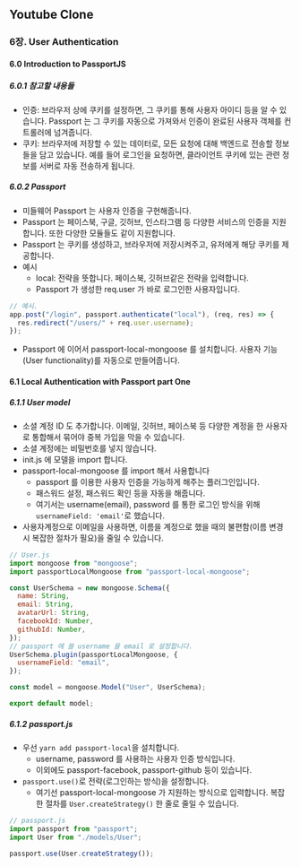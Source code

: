 ## Youtube Clone

### 6장. User Authentication

#### 6.0 Introduction to PassportJS

##### 6.0.1 참고할 내용들

- 인증: 브라우저 상에 쿠키를 설정하면, 그 쿠키를 통해 사용자 아이디 등을 알 수 있습니다. Passport 는 그 쿠키를 자동으로 가져와서 인증이 완료된 사용자 객체를 컨트롤러에 넘겨줍니다.
- 쿠키: 브라우저에 저장할 수 있는 데이터로, 모든 요청에 대해 백엔드로 전송할 정보들을 담고 있습니다. 예를 들어 로그인을 요청하면, 클라이언트 쿠키에 있는 관련 정보를 서버로 자동 전송하게 됩니다.

##### 6.0.2 Passport

- 미들웨어 Passport 는 사용자 인증을 구현해줍니다.
- Passport 는 페이스북, 구글, 깃허브, 인스타그램 등 다양한 서비스의 인증을 지원합니다. 또한 다양한 모듈들도 같이 지원합니다.
- Passport 는 쿠키를 생성하고, 브라우저에 저장시켜주고, 유저에게 해당 쿠키를 제공합니다.
- 예시
  - local: 전략을 뜻합니다. 페이스북, 깃허브같은 전략을 입력합니다.
  - Passport 가 생성한 req.user 가 바로 로그인한 사용자입니다.

```javascript
// 예시.
app.post("/login", passport.authenticate("local"), (req, res) => {
  res.redirect("/users/" + req.user.username);
});
```

- Passport 에 이어서 passport-local-mongoose 를 설치합니다. 사용자 기능(User functionality)를 자동으로 만들어줍니다.

#### 6.1 Local Authentication with Passport part One

##### 6.1.1 User model

- 소셜 계정 ID 도 추가합니다. 이메일, 깃허브, 페이스북 등 다양한 계정을 한 사용자로 통합해서 묶어야 중복 가입을 막을 수 있습니다.
- 소셜 계정에는 비밀번호를 넣지 않습니다.
- init.js 에 모델을 import 합니다.
- passport-local-mongoose 를 import 해서 사용합니다
  - passport 를 이용한 사용자 인증을 가능하게 해주는 플러그인입니다.
  - 패스워드 설정, 패스워드 확인 등을 자동을 해줍니다.
  - 여기서는 username(email), password 를 통한 로그인 방식을 위해 `usernameField: 'email'`로 했습니다.
- 사용자계정으로 이메일을 사용하면, 이름을 계정으로 했을 때의 불편함(이름 변경 시 복잡한 절차가 필요)을 줄일 수 있습니다.

```javascript
// User.js
import mongoose from "mongoose";
import passportLocalMongoose from "passport-local-mongoose";

const UserSchema = new mongoose.Schema({
  name: String,
  email: String,
  avatarUrl: String,
  facebookId: Number,
  githubId: Number,
});
// passport 에 쓸 username 을 email 로 설정합니다.
UserSchema.plugin(passportLocalMongoose, {
  usernameField: "email",
});

const model = mongoose.Model("User", UserSchema);

export default model;
```

##### 6.1.2 passport.js

- 우선 `yarn add passport-local`을 설치합니다.
  - username, password 를 사용하는 사용자 인증 방식입니다.
  - 이외에도 passport-facebook, passport-github 등이 있습니다.
- `passport.use()`로 전략(로그인하는 방식)을 설정합니다.
  - 여기선 passport-local-mongoose 가 지원하는 방식으로 입력합니다. 복잡한 절차를 `User.createStrategy()` 한 줄로 줄일 수 있습니다.

```javascript
// passport.js
import passport from "passport";
import User from "./models/User";

passport.use(User.createStrategy());
```
